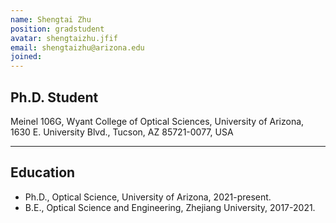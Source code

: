 ```yaml
---
name: Shengtai Zhu
position: gradstudent
avatar: shengtaizhu.jfif
email: shengtaizhu@arizona.edu
joined: 
---
```








## Ph.D. Student


<i class="fa fa-building"></i> Meinel 106G, Wyant College of Optical Sciences, University of Arizona, 1630 E. University Blvd., Tucson, AZ 85721-0077, USA


<hr>


## Education

- Ph.D., Optical Science, University of Arizona, 2021-present.
- B.E., Optical Science and Engineering, Zhejiang University, 2017-2021.


<br>
